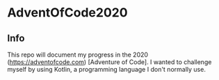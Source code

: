 # AdventOfCode2020

## Info
This repo will document my progress in the 2020 (https://adventofcode.com) [Adventure of Code]. I wanted to challenge myself by using Kotlin,
a programming language I don't normally use. 

